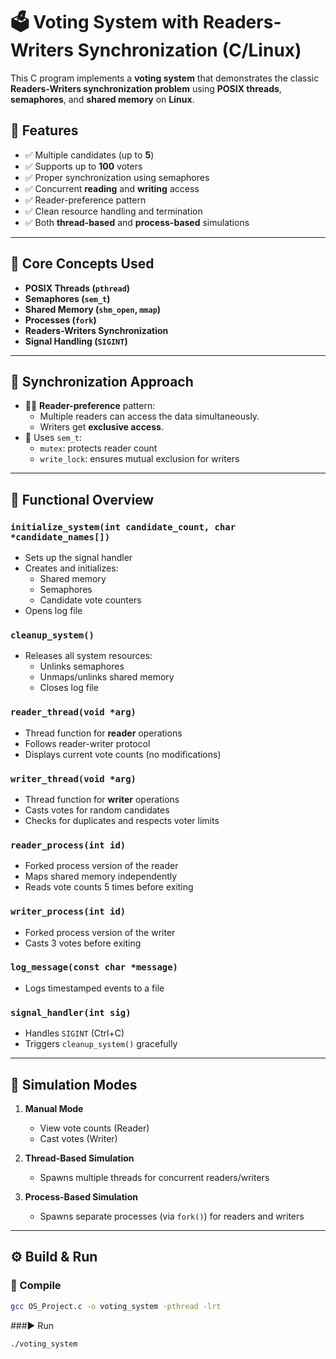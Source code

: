 # 🗳️ Voting System with Readers-Writers Synchronization (C/Linux)

This C program implements a **voting system** that demonstrates the classic **Readers-Writers synchronization problem** using **POSIX threads**, **semaphores**, and **shared memory** on **Linux**.

## 🚀 Features

- ✅ Multiple candidates (up to **5**)
- ✅ Supports up to **100** voters
- ✅ Proper synchronization using semaphores
- ✅ Concurrent **reading** and **writing** access
- ✅ Reader-preference pattern
- ✅ Clean resource handling and termination
- ✅ Both **thread-based** and **process-based** simulations

---

## 🧠 Core Concepts Used

- **POSIX Threads (`pthread`)**
- **Semaphores (`sem_t`)**
- **Shared Memory (`shm_open`, `mmap`)**
- **Processes (`fork`)**
- **Readers-Writers Synchronization**
- **Signal Handling (`SIGINT`)**

---

## 🔧 Synchronization Approach

- 🧑‍🏫 **Reader-preference** pattern:
  - Multiple readers can access the data simultaneously.
  - Writers get **exclusive access**.
- 🧵 Uses `sem_t`:
  - `mutex`: protects reader count
  - `write_lock`: ensures mutual exclusion for writers

---

## 📂 Functional Overview

### `initialize_system(int candidate_count, char *candidate_names[])`

- Sets up the signal handler
- Creates and initializes:
  - Shared memory
  - Semaphores
  - Candidate vote counters
- Opens log file

### `cleanup_system()`

- Releases all system resources:
  - Unlinks semaphores
  - Unmaps/unlinks shared memory
  - Closes log file

### `reader_thread(void *arg)`

- Thread function for **reader** operations
- Follows reader-writer protocol
- Displays current vote counts (no modifications)

### `writer_thread(void *arg)`

- Thread function for **writer** operations
- Casts votes for random candidates
- Checks for duplicates and respects voter limits

### `reader_process(int id)`

- Forked process version of the reader
- Maps shared memory independently
- Reads vote counts 5 times before exiting

### `writer_process(int id)`

- Forked process version of the writer
- Casts 3 votes before exiting

### `log_message(const char *message)`

- Logs timestamped events to a file

### `signal_handler(int sig)`

- Handles `SIGINT` (Ctrl+C)
- Triggers `cleanup_system()` gracefully

---

## 🧪 Simulation Modes

1. **Manual Mode**
   - View vote counts (Reader)
   - Cast votes (Writer)

2. **Thread-Based Simulation**
   - Spawns multiple threads for concurrent readers/writers

3. **Process-Based Simulation**
   - Spawns separate processes (via `fork()`) for readers and writers

---

## ⚙️ Build & Run

### 🔨 Compile

```bash
gcc OS_Project.c -o voting_system -pthread -lrt
```
###▶️ Run
```bash
./voting_system
```

